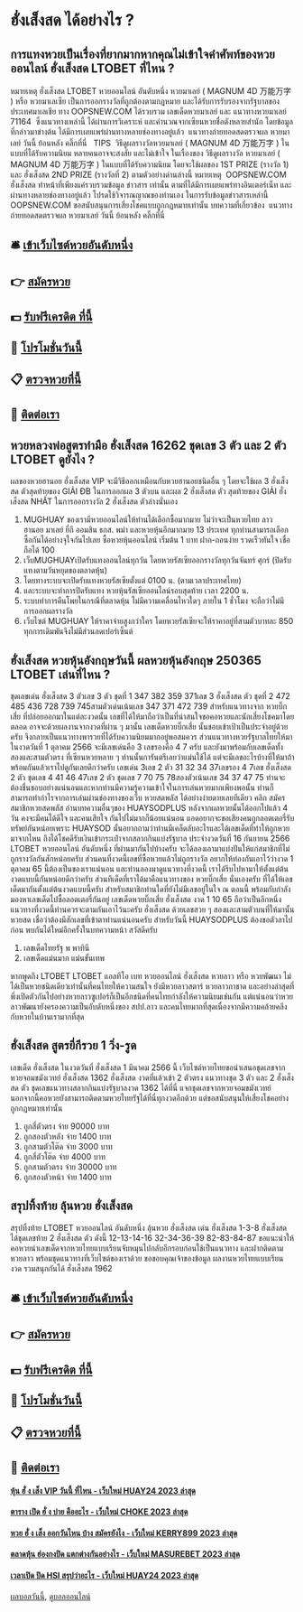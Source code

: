 # ฮั่งเส็งสด ได้อย่างไร ?
## การแทงหวยเป็นเรื่องที่ยากมากหากคุณไม่เข้าใจคำศัพท์ของหวยออนไลน์ ฮั่งเส็งสด LTOBET ที่ไหน ?
หมายเหตุ ฮั่งเส็งสด LTOBET หวยออนไลน์ อันดับหนึ่ง หวยมาเลย์ ( MAGNUM 4D 万能万字 ) หรือ หวยมาเลเซีย เป็นการออกรางวัลที่ถูกต้องตามกฎหมาย และได้รับการรับรองจากรัฐบาลของประเทศมาเลเชีย
ทาง OOPSNEW.COM ได้รวบรวม เลขเด็ดหวยมาเลย์ และ แนวทางหวยมาเลย์  71164  ซึ่งแนวทางเหล่านี้ ได้ผ่านการวิเคราะห์ และคำนวณจากเซียนหวยชื่อดังหลายสำนัก โดยข้อมูลที่กล่าวมาข่างต้น ได้มีการเผยแพร่ผ่านทางหลายช่องทางอยู่แล้ว
 แนวทางถ่ายทอดสดตรวจผล หวยมาเลย์ วันนี้ ย้อนหลัง คลิ๊กที่นี่  
TIPS  วิธีดูผลรางวัลหวยมาเลย์ ( MAGNUM 4D 万能万字 ) ในแบบที่ได้รับความนิยม
หลายคนอาจจะสงสัย และไม่เข้าใจ ในเรื่องของ วิธีดูผลรางวัล หวยมาเลย์ ( MAGNUM 4D 万能万字 ) ในแบบที่ได้รับความนิยม โดยจะใช้ผลของ 1ST PRIZE (รางวัล 1) และ ฮั่งเส็งสด 2ND PRIZE (รางวัลที่ 2) ตามตัวอย่างด่านล่างนี้
หมายเหตุ  OOPSNEW.COM ฮั่งเส็งสด ทำหน้าที่เพียงแค่รวบรวมข้อมูล ข่าวสาร เท่านั้น ตามที่ได้มีการเผยแพร่ทางอินเตอร์เน็ท และผ่านทางหลายช่องทางอยู่แล้ว โปรดใช้วิจารณญาณของท่านเอง ในการรับข้อมูลข่าวสารเหล่านี้ OOPSNEW.COM ขอสนับสนุนการเสี่ยงโชคแบบถูกกฎหมายเท่านั้น
บทความที่เกี่ยวข้อง
 แนวทางถ่ายทอดสดตรวจผล หวยมาเลย์ วันนี้ ย้อนหลัง คลิ๊กที่นี่  

## 🛎 [เข้าเว็บไซต์หวยอันดับหนึ่ง](https://bit.ly/3BG5bNw)
## 👉 [สมัครหวย](https://bit.ly/3BG5bNw)
## 💵 [รับฟรีเครดิต ที่นี้](https://bit.ly/3C3mvgS)
## 👑 [โปรโมชั่นวันนี้](https://bit.ly/3C3mvgS)
## 📋 [ตรวจหวยที่นี้](https://bit.ly/3C3mvgS)
## 📱 [ติดต่อเรา](https://bit.ly/3C3mvgS)

## หวยหลวงพ่อสูตรทำมือ ฮั่งเส็งสด 16262 ชุดเลข 3 ตัว และ 2 ตัว LTOBET ดูยังไง ?
ผลของหวยฮานอย ฮั่งเส็งสด VIP จะมีวิธีออกเหมือนกับหวยฮานอยชนิดอื่น ๆ โดยจะใช้ผล 3 ฮั่งเส็งสด ตัวสุดท้ายของ GIẢI ĐB ในการออกผล 3 ตัวบน และผล 2 ฮั่งเส็งสด ตัว สุดท้ายของ GIẢI ฮั่งเส็งสด NHẤT ในการออกรางวัล 2 ฮั่งเส็งสด ตัวล่างนั่นเอง
1. MUGHUAY ของเรามีหวยออนไลน์ให้ท่านได้เลือกซื้อมากมาย ไม่ว่าจะเป็นหวยไทย ลาว ฮานอย มาเลย์ ยี่กี ออมสิน ธกส. พม่า และหวยหุ้นอีกมากมาย 13 ประเทศ ทุกท่านสามารถเลือกซื้อกันได้อย่างจุใจกันไปเลย ซื้อหวยหุ้นออนไลน์ เริ่มต้น 1 บาท ฝาก-ถอนง่าย รวดเร็วทันใจ เชื่อถือได้ 100
2. เว็บMUGHUAYเปิดรับแทงออนไลน์ทุกวัน โดยหวยรัสเซียออกรางวัลทุกวันจันทร์ ศุกร์ (ปิดรับแทงตามวันหยุดของตลาดหุ้น)
3. โดยทางระบบจะเปิดรับแทงหวยรัสเซียตั้งแต่ 0100 น. (ตามเวลาประเทศไทย)
4. และระบบจะทำการปิดรับแทง หวยหุ้นรัสเซียออนไลน์รอบสุดท้าย เวลา 2200 น.
5. ระบบทำการคืนโพยในกรณีที่ตลาดหุ้น ไม่มีความเคลื่อนไหวใดๆ ภายใน 1 ชั่วโมง จะถือว่าไม่มีการออกผลรางวัล
6. เว็บไซต์ MUGHUAY ให้ราคาจ่ายสูงกว่าใคร โดยหวยรัสเซียจะให้ราคาอยู่ที่สามตัวบาทละ 850 ทุกการเดิมพันจึงไม่มีส่วนลดเปอร์เซ็นต์

## ฮั่งเส็งสด หวยหุ้นอังกฤษวันนี้ ผลหวยหุ้นอังกฤษ 250365 LTOBET เล่นที่ไหน ?
ชุดเลขเด่น ฮั่งเส็งสด 3 ตัวเลข 3 ตัว ชุดที่ 1 347 382 359 371เลข 3 ฮั่งเส็งสด ตัว ชุดที่ 2 472 485 436 728 739 745สามตัวเด่นเน้นเลข 347 371 472 739
สำหรับแนวทางจาก หวยบิ๊กเสี่ย ที่ปล่อยออกมาในแต่ละงวดนั้น เลขที่ได้ให้มาถือว่าเป็นที่น่าสนใจขอคอหวยและนักเสี่ยงโชคมาโดยตลอด อาจจะด้วยผลงานจากงวดที่ผ่าน ๆ มานั้น เลขเด็ดหวยบิ๊กเสี่ย นั้นชอบเข้าเป้าเป็นประจำอยู่ด้วยครับ จึงกลายเป็นแนวทางพารวยที่ได้รับความนิยมมากอยู่พอสมควร ส่วนแนวทางหวยรัฐบาลไทยให้มาในงวดวันที่ 1 ตุลาคม 2566 จะมีเลขเด่นคือ 3 เลขรองคือ 4 7 ครับ และยังมาพร้อมกับเลขเด็ดทั้งสองและสามตัวตรง ที่เซียนหวยหลาย ๆ ท่านนั้นการันตรีเลยว่าแม่นใช้ได้ แต่จะมีเลขอะไรบ้างที่ให้มาถ้าพร้อมกันแล้วเราไปดูกันเลยดีกว่าครับ
เลขเด่น 3เลข 2 ตัว 31 32 34 37เลขรอง 4 7เลข ฮั่งเส็งสด 2 ตัว ชุดเลข 4 41 46 47เลข 2 ตัว ชุดเลข 7 70 75 78สองตัวเน้นเลข 34 37 47 75
ท่านจะต้องชื่นชอบอย่างแน่นอนและหากท่านมีความรู้ความเข้าใจในการเล่นหวยมากเพียงพอนั้น ท่านก็สามารถทำกำไรจากการเล่นผ่านช่องทางของเว็บ หวยสดพลัส ได้อย่างง่ายดายเลยทีเดียว คลิก สมัครสมาชิกหวยสดพลัส
อ่านบทความอื่นๆของ HUAYSODPLUS
หลังจากผลหวยนั้นได้ออกไปแล้ว 4 วัน คงจะมีคนได้ดีใจ และคนเสียใจ กันไปไม่มากก็น้อยแน่นอน แอดอยากจะขอเสียงคนถูกลอตเตอรี่รับทรัพย์กันหน่อยเพราะ HUAYSOD นั้นอยากถามว่าท่านมีเคล็ดลับอะไรและได้เลขเด็ดที่ทำให้ถูกหวยมาจากไหน ถึงได้โชคดีรับเงินเข้ากระเป๋าจากสลากกินแบ่งรัฐบาล ประจำงวดวันที่ 16 กันยายน 2566 LTOBET หวยออนไลน์ อันดับหนึ่ง ที่ผ่านมากันไปบ้างครับ จะได้ลองเอามาแบ่งปันให้แก่สมาชิกที่ไม่ถูกรางวัลกันสักหน่อยครับ ส่วนคนที่งวดนี้เลขที่ซื้อหวยแล้วไม่ถูกรางวัล อยากให้ท่องกันเอาไว้ว่างวด 1 ตุลาคม 65 นี้ต้องเป็นของเราแน่นอน และท่านลองมาดูแนวทางที่งวดนี้ เราได้รีบไปหามาให้ตั้งแต่ต้นงวดแบบนี้กันหน่อยดีกว่าครับ ส่วนทีเด็ดที่เราได้มาคือแนวทางของ หวยบิ๊กเสี่ย นั่นเองครับ ที่ได้ให้เลขเด็ดมากันตั้งแต่ต้นงวดแบบนี้ครับ
สำหรับสมาชิกท่านใดที่ยังไม่มีเลขอยู่ในใจ ณ ตอนนี้ พร้อมกับกำลังมองหาเลขเด็ดไปซื้อลอตเตอรี่กันอยู่ เลขเด็ดหวยบิ๊กเสี่ย ฮั่งเส็งสด งวด 1 10 65 ถือว่าเป็นอีกหนึ่งแนวทางที่งวดนี้ท่านควรจะตามกันเอาไว้นะครับ ฮั่งเส็งสด ด้วยเลขสวย ๆ สองและสามตัวบนที่ให้มานั้น หวยสด เชื่อว่าต้องมีสักเลขที่เข้าตาท่านแน่นอนครับ สำหรับวันนี้ HUAYSODPLUS ต้องขอตัวลาไปก่อน พบกันได้ใหม่อีกครั้งในบทความหน้า สวัสดีครับ
1. เลขเด็ดไทยรัฐ พ พาทินี
2. เลขเด็ดแม่นมาก แม่นขั้นเทพ

หากพูดถึง LTOBET LTOBET แอลทีโอ เบท หวยออนไลน์ ฮั่งเส็งสด หวยลาว หรือ หวยพัฒนา ไม่ได้เป็นหวยชนิดเดียวเท่านั้นที่คนไทยให้ความสนใจ ยังมีหวยลาวสตาร์ หวยลาวกาชาด และอย่างล่าสุดที่พึ่งเปิดตัวกันไปอย่างหวยลาวซูเปอร์ก็เป็นอีกชนิดที่คนไทยกำลังให้ความนิยมเช่นกัน แต่แน่นอนว่าหวยลาวพัฒนายังครองความเป็นอับดับหนึ่งของ สปป.ลาว และคนไทยมากที่สุดเนื่องจากมีความคล้ายคลึงกับหวยในบ้านเรามากที่สุด

## ฮั่งเส็งสด สูตรยี่กีรวย 1 วิ่ง-รูด
เลขเด็ด ฮั่งเส็งสด ในงวดวันที่ ฮั่งเส็งสด 1 มีนาคม 2566 นี้ เว็บไซต์หวยไทยขอนำเสนอชุดเลขจาก หวยจอมขมังเวทย์ ฮั่งเส็งสด 1362 ฮั่งเส็งสด งวดที่แล้วเข้า 2 ตัวตรง แนวทางชุด 3 ตัว และ 2 ฮั่งเส็งสด ตัว ชุดเลขแนวทางสลากกินแบ่งรัฐบาลงวด 1362 ได้ที่นี่ แจกชุดเลขจากหวยจอมขมังเวทย์ นอกจากนี้คอหวยยังสามารถติดตามหวยไทยรัฐได้ที่นี่ทุกงวดอีกด้วย แต่ขอสนับสนุนให้เสี่ยงโชคอย่างถูกกฎหมายเท่านั้น
1. ถูกสี่ตัวตรง จ่าย 90000 บาท
2. ถูกสองตัวหลัง จ่าย 1400 บาท
3. ถูกสามตัวโต๊ด จ่าย 3000 บาท
4. ถูกสี่ตัวโต๊ด จ่าย 4000 บาท
5. ถูกสามตัวตรง จ่าย 30000 บาท
6. ถูกสองตัวหน้า จ่าย 1400 บาท

## สรุปทิ้งท้าย ลุ้นหวย ฮั่งเส็งสด
สรุปทิ้งท้าย LTOBET หวยออนไลน์ อันดับหนึ่ง ลุ้นหวย ฮั่งเส็งสด เด่น ฮั่งเส็งสด 1-3-8 ฮั่งเส็งสด ได้ชุดเลขท้าย 2 ฮั่งเส็งสด ตัว ดังนี้
12-13-14-16
32-34-36-39
82-83-84-87
ขอแนะนำให้คอหวยนำเลขเด็ดจากหวยไทยแบบเรียนจับหมุนไปกลับอีกรอบก่อนใช้เป็นแนวทาง และฝากติดตามหวยลาว พร้อมชุดแนวทางที่เว็บไซต์ของเราด้วย
ขอขอบคุณเจ้าของข้อมูล
ผลงานหวยไทยแบบเรียนงวด รวมสนุกกันได้ ฮั่งเส็งสด 1962


## 🛎 [เข้าเว็บไซต์หวยอันดับหนึ่ง](https://bit.ly/3BG5bNw)
## 👉 [สมัครหวย](https://bit.ly/3BG5bNw)
## 💵 [รับฟรีเครดิต ที่นี้](https://bit.ly/3C3mvgS)
## 👑 [โปรโมชั่นวันนี้](https://bit.ly/3C3mvgS)
## 📋 [ตรวจหวยที่นี้](https://bit.ly/3C3mvgS)
## 📱 [ติดต่อเรา](https://bit.ly/3C3mvgS)

#### [หุ้น ฮั่ ง เส็ง VIP วันนี้ ที่ไหน - เว็บใหม่ HUAY24 2023 ล่าสุด](https://atom.io/themes/หุ้น%20ฮั่%20ง%20เส็ง%20vip%20วันนี้%20ที่ไหน%20-%20เว็บใหม่%20huay24%202023%20ล่าสุด)
#### [ตาราง เปิด ฮั่ ง บ่าย คืออะไร - เว็บใหม่ CHOKE 2023 ล่าสุด](https://atom.io/themes/ตาราง%20เปิด%20ฮั่%20ง%20บ่าย%20คืออะไร%20-%20เว็บใหม่%20choke%202023%20ล่าสุด)
#### [หวย ฮั่ ง เส็ง ออกวันไหน บ้าง สมัครยังไง - เว็บใหม่ KERRY899 2023 ล่าสุด](https://atom.io/themes/หวย%20ฮั่%20ง%20เส็ง%20ออกวันไหน%20บ้าง%20สมัครยังไง%20-%20เว็บใหม่%20kerry899%202023%20ล่าสุด)
#### [ตลาดหุ้น ฮ่องกงปิด แตกต่างกันอย่างไร - เว็บใหม่ MASUREBET 2023 ล่าสุด](https://atom.io/themes/ตลาดหุ้น%20ฮ่องกงปิด%20แตกต่างกันอย่างไร%20-%20เว็บใหม่%20masurebet%202023%20ล่าสุด)
#### [เวลาเปิด ปิด HSI สรุปว่าอะไร - เว็บใหม่ HUAY24 2023 ล่าสุด](https://atom.io/themes/เวลาเปิด%20ปิด%20hsi%20สรุปว่าอะไร%20-%20เว็บใหม่%20huay24%202023%20ล่าสุด)

[ผลบอลวันนี้](https://siamsport.tv "ผลบอลวันนี้"), [ดูบอลออนไลน์](https://siamsport.tv/ดูบอลสด "ดูบอลออนไลน์")